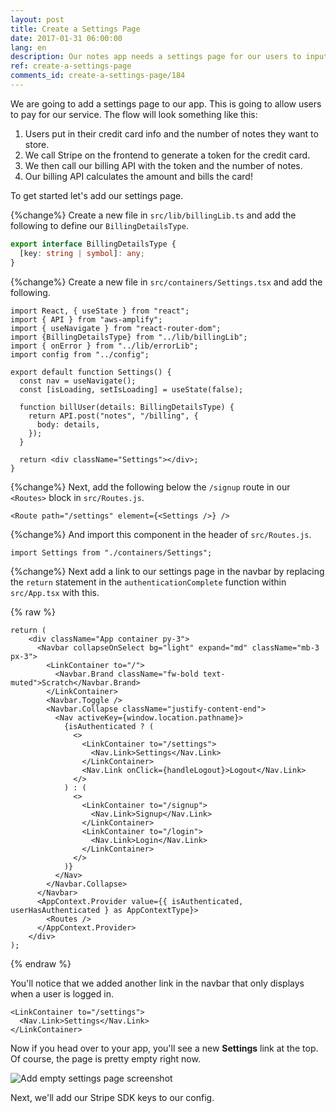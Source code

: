 ```yaml
---
layout: post
title: Create a Settings Page
date: 2017-01-31 06:00:00
lang: en
description: Our notes app needs a settings page for our users to input their credit card details and sign up for a pricing plan.
ref: create-a-settings-page
comments_id: create-a-settings-page/184
---
```


We are going to add a settings page to our app. This is going to allow users to pay for our service. The flow will look something like this:

1. Users put in their credit card info and the number of notes they want to store.
2. We call Stripe on the frontend to generate a token for the credit card.
3. We then call our billing API with the token and the number of notes.
4. Our billing API calculates the amount and bills the card!

To get started let's add our settings page.

{%change%} Create a new file in `src/lib/billingLib.ts` and add the following to define our `BillingDetailsType`.

```typescript
export interface BillingDetailsType {
  [key: string | symbol]: any;
}

```

{%change%} Create a new file in `src/containers/Settings.tsx` and add the following.

```tsx
import React, { useState } from "react";
import { API } from "aws-amplify";
import { useNavigate } from "react-router-dom";
import {BillingDetailsType} from "../lib/billingLib";
import { onError } from "../lib/errorLib";
import config from "../config";

export default function Settings() {
  const nav = useNavigate();
  const [isLoading, setIsLoading] = useState(false);

  function billUser(details: BillingDetailsType) {
    return API.post("notes", "/billing", {
      body: details,
    });
  }

  return <div className="Settings"></div>;
}
```

{%change%} Next, add the following below the `/signup` route in our `<Routes>` block in `src/Routes.js`.

```tsx
<Route path="/settings" element={<Settings />} />
```

{%change%} And import this component in the header of `src/Routes.js`.

```tsx
import Settings from "./containers/Settings";
```


{%change%} Next add a link to our settings page in the navbar by replacing the `return` statement in the `authenticationComplete` function within `src/App.tsx` with this.

{% raw %}

```tsx
return (
    <div className="App container py-3">
      <Navbar collapseOnSelect bg="light" expand="md" className="mb-3 px-3">
        <LinkContainer to="/">
          <Navbar.Brand className="fw-bold text-muted">Scratch</Navbar.Brand>
        </LinkContainer>
        <Navbar.Toggle />
        <Navbar.Collapse className="justify-content-end">
          <Nav activeKey={window.location.pathname}>
            {isAuthenticated ? (
              <>
                <LinkContainer to="/settings">
                  <Nav.Link>Settings</Nav.Link>
                </LinkContainer>
                <Nav.Link onClick={handleLogout}>Logout</Nav.Link>
              </>
            ) : (
              <>
                <LinkContainer to="/signup">
                  <Nav.Link>Signup</Nav.Link>
                </LinkContainer>
                <LinkContainer to="/login">
                  <Nav.Link>Login</Nav.Link>
                </LinkContainer>
              </>
            )}
          </Nav>
        </Navbar.Collapse>
      </Navbar>
      <AppContext.Provider value={{ isAuthenticated, userHasAuthenticated } as AppContextType}>
        <Routes />
      </AppContext.Provider>
    </div>
);
```

{% endraw %}

You'll notice that we added another link in the navbar that only displays when a user is logged in.

```tsx
<LinkContainer to="/settings">
  <Nav.Link>Settings</Nav.Link>
</LinkContainer>
```

Now if you head over to your app, you'll see a new **Settings** link at the top. Of course, the page is pretty empty right now.

![Add empty settings page screenshot](/assets/part2/add-empty-settings-page.png)

Next, we'll add our Stripe SDK keys to our config.
